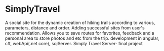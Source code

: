 # SimplyTravel
A social site for the dynamic creation of hiking trails according to various,
parameters, distance and order. Adding successful sites from user's recommendation.
Allows you to save routes for favorites, feedback and a personal area to store photos and etc from the trip.
development in angular, c#, webApi(.net core), sqlServer.
Simply Travel Server- final project
